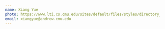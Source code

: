```yaml
---
name: Xiang Yue
photo: https://www.lti.cs.cmu.edu/sites/default/files/styles/directory_thumb/public/Yue%2C%20Xiang.jpg?itok=unNVKHIF
email: xiangyue@andrew.cmu.edu
---
```

